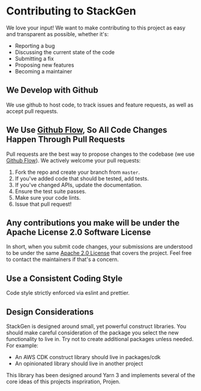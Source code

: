 # Contributing to StackGen

We love your input! We want to make contributing to this project as easy and transparent as possible, whether it's:

- Reporting a bug
- Discussing the current state of the code
- Submitting a fix
- Proposing new features
- Becoming a maintainer

## We Develop with Github

We use github to host code, to track issues and feature requests, as well as accept pull requests.

## We Use [Github Flow](https://guides.github.com/introduction/flow/index.html), So All Code Changes Happen Through Pull Requests

Pull requests are the best way to propose changes to the codebase (we use
[Github Flow](https://guides.github.com/introduction/flow/index.html)). We actively welcome your pull requests:

1. Fork the repo and create your branch from `master`.
2. If you've added code that should be tested, add tests.
3. If you've changed APIs, update the documentation.
4. Ensure the test suite passes.
5. Make sure your code lints.
6. Issue that pull request!

## Any contributions you make will be under the Apache License 2.0 Software License

In short, when you submit code changes, your submissions are understood to be under the same
[Apache 2.0 License](https://choosealicense.com/licenses/apache-2.0/) that covers the project. Feel free to
contact the maintainers if that's a concern.

## Use a Consistent Coding Style

Code style strictly enforced via eslint and prettier.

## Design Considerations

StackGen is designed around small, yet powerful construct libraries. You should make careful consideration of the package
you select the new functionality to live in. Try not to create additional packages unless needed. For example:

- An AWS CDK construct library should live in packages/cdk
- An opinionated library should live in another project

This library has been designed around Yarn 3 and implements several of the core ideas of this projects inspriration,
Projen.
